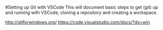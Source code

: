 #Setting up Git with VSCode
This will document basic steps to get (git) up and running with VSCode, cloning a repository and creating a workspace.

http://gitforwindows.org/
https://code.visualstudio.com/docs/?dv=win
